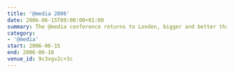 ```yaml
---
title: '@​media 2006'
date: 2006-06-15T09:00:00+01:00
summary: The @media conference returns to London, bigger and better than before. It’s the event of the year for anyone interested in learning about and discussing the latest approaches to web design with some of the world’s most highly respected experts.
category:
- '@​media'
start: 2006-06-15
end: 2006-06-16
venue_id: 9c3xgv2c+3c
---
```

